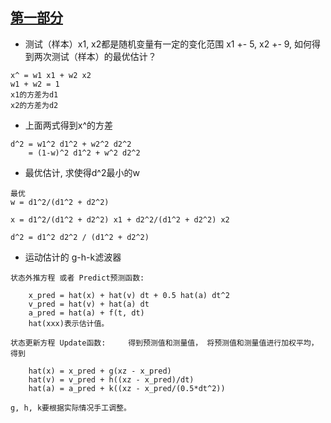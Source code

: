 ## [第一部分](https://www.zhihu.com/topic/20016366/hot)

- 测试（样本）x1, x2都是随机变量有一定的变化范围 x1 +- 5, x2 +- 9, 如何得到两次测试（样本）的最优估计？
```
x^ = w1 x1 + w2 x2
w1 + w2 = 1
x1的方差为d1
x2的方差为d2
```

- 上面两式得到x^的方差
```
d^2 = w1^2 d1^2 + w2^2 d2^2
    = (1-w)^2 d1^2 + w^2 d2^2
```

- 最优估计, 求使得d^2最小的w
```
最优
w = d1^2/(d1^2 + d2^2)

x = d1^2/(d1^2 + d2^2) x1 + d2^2/(d1^2 + d2^2) x2

d^2 = d1^2 d2^2 / (d1^2 + d2^2)
```

- 运动估计的 g-h-k滤波器
```
状态外推方程 或者 Predict预测函数:

    x_pred = hat(x) + hat(v) dt + 0.5 hat(a) dt^2
    v_pred = hat(v) + hat(a) dt
    a_pred = hat(a) + f(t, dt)
    hat(xxx)表示估计值。

状态更新方程 Update函数:     得到预测值和测量值， 将预测值和测量值进行加权平均，得到

    hat(x) = x_pred + g(xz - x_pred)
    hat(v) = v_pred + h((xz - x_pred)/dt)
    hat(a) = a_pred + k((xz - x_pred/(0.5*dt^2))

g, h, k要根据实际情况手工调整。
```

